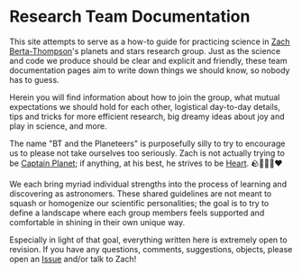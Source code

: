# Research Team Documentation

This site attempts to serve as a how-to guide for practicing science in [Zach Berta-Thompson](https://casa.colorado.edu/~bertathompson/)'s planets and stars research group. Just as the science and code we produce should be clear and explicit and friendly, these team documentation pages aim to write down things we should know, so nobody has to guess. 

Herein you will find information about how to join the group, what mutual expectations we should hold for each other, logistical day-to-day details, tips and tricks for more efficient research, big dreamy ideas about joy and play in science, and more. 

The name "BT and the Planeteers" is purposefully silly to try to encourage us to please not take ourselves too seriously. Zach is not actually trying to be [Captain Planet](https://slate.com/podcasts/decoder-ring/2024/06/captain-planet-and-the-planeteers-controversial-legacy); if anything, at his best, he strives to be [Heart](https://captainplanet.fandom.com/wiki/Ma-Ti). 🪨💨💧🔥❤️

We each bring myriad individual strengths into the process of learning and discovering as astronomers. These shared guidelines are not meant to squash or homogenize our scientific personalities; the goal is to try to define a landscape where each group members feels supported and comfortable in shining in their own unique way. 

Especially in light of that goal, everything written here is extremely open to revision. If you have any questions, comments, suggestions, objects, please open an [Issue](https://github.com/zkbt/team/issues) and/or talk to Zach! 